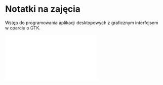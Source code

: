 # Notatki na zajęcia

Wstęp do programowania aplikacji desktopowych z graficznym interfejsem w oparciu o GTK.

![Wstęp](cpp_gtk_wstep.md)
